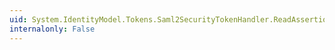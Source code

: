 ```yaml
---
uid: System.IdentityModel.Tokens.Saml2SecurityTokenHandler.ReadAssertion(System.Xml.XmlReader)
internalonly: False
---
```

